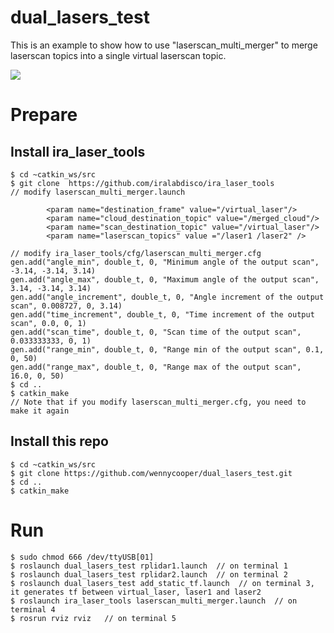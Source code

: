 # dual_lasers_test
This is an example to show how to use "laserscan_multi_merger" to merge laserscan topics into a single virtual laserscan topic.

![](https://github.com/wennycooper/dual_lasers_test/blob/master/virtual_laserscan.png)


# Prepare
## Install ira_laser_tools
    $ cd ~catkin_ws/src
    $ git clone  https://github.com/iralabdisco/ira_laser_tools
    // modify laserscan_multi_merger.launch
    
            <param name="destination_frame" value="/virtual_laser"/>  
            <param name="cloud_destination_topic" value="/merged_cloud"/>
            <param name="scan_destination_topic" value="/virtual_laser"/>
            <param name="laserscan_topics" value ="/laser1 /laser2" />
    
    // modify ira_laser_tools/cfg/laserscan_multi_merger.cfg
    gen.add("angle_min", double_t, 0, "Minimum angle of the output scan", -3.14, -3.14, 3.14)
    gen.add("angle_max", double_t, 0, "Maximum angle of the output scan", 3.14, -3.14, 3.14)
    gen.add("angle_increment", double_t, 0, "Angle increment of the output scan", 0.008727, 0, 3.14)
    gen.add("time_increment", double_t, 0, "Time increment of the output scan", 0.0, 0, 1)
    gen.add("scan_time", double_t, 0, "Scan time of the output scan", 0.033333333, 0, 1)
    gen.add("range_min", double_t, 0, "Range min of the output scan", 0.1, 0, 50)
    gen.add("range_max", double_t, 0, "Range max of the output scan", 16.0, 0, 50)
    $ cd ..
    $ catkin_make
    // Note that if you modify laserscan_multi_merger.cfg, you need to make it again
    
## Install this repo
    $ cd ~catkin_ws/src
    $ git clone https://github.com/wennycooper/dual_lasers_test.git
    $ cd ..
    $ catkin_make

# Run
    $ sudo chmod 666 /dev/ttyUSB[01]
    $ roslaunch dual_lasers_test rplidar1.launch  // on terminal 1
    $ roslaunch dual_lasers_test rplidar2.launch  // on terminal 2
    $ roslaunch dual_lasers_test add_static_tf.launch  // on terminal 3, it generates tf between virtual_laser, laser1 and laser2 
    $ roslaunch ira_laser_tools laserscan_multi_merger.launch  // on terminal 4  
    $ rosrun rviz rviz   // on terminal 5

